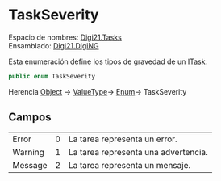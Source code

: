 # TaskSeverity

Espacio de nombres: [Digi21.Tasks](/digi3d-net/programacion/.net/referencia/digi21.diging/digi21.tasks/)  
Ensamblado: [Digi21.DigiNG](/digi3d-net/programacion/.net/referencia/digi21.diging.plugin/digi21.diging/)

Esta enumeración define los tipos de gravedad de un [ITask](/digi3d-net/programacion/.net/referencia/digi21.diging/digi21.tasks/interfaces/itask/).

```csharp
public enum TaskSeverity
```

Herencia [Object](https://docs.microsoft.com/en-us/dotnet/api/system.object?view=net-5.0) → [ValueType](https://docs.microsoft.com/en-us/dotnet/api/system.valuetype?view=net-5.0)→ [Enum](https://docs.microsoft.com/en-us/dotnet/api/system.enum?view=net-5.0)→ TaskSeverity

## Campos

|  |  |  |
| :--- | :--- | :--- |
| Error | 0 | La tarea representa un error. |
| Warning | 1 | La tarea representa una advertencia. |
| Message | 2 | La tarea representa un mensaje. |

## 

